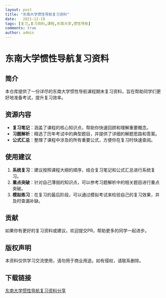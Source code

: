 ```yaml
---
layout: post
title: "东南大学惯性导航复习资料"
date:   2021-12-19
tags: [复习,复习资料,课程,东南大学,惯性导航]
comments: true
author: admin
---
```

# 东南大学惯性导航复习资料

## 简介
本仓库提供了一份详尽的东南大学惯性导航课程期末复习资料，旨在帮助同学们更好地准备考试，提升复习效率。

## 资源内容
- **复习笔记**：涵盖了课程的核心知识点，帮助你快速回顾和理解重要概念。
- **习题解析**：精选了历年考试中的典型题目，并提供了详细的解题思路和答案。
- **公式汇总**：整理了课程中涉及的所有重要公式，方便你在复习时快速查阅。

## 使用建议
1. **系统复习**：建议按照课程大纲的顺序，结合复习笔记和公式汇总进行系统复习。
2. **重点突破**：针对自己薄弱的知识点，可以参考习题解析中的相关题目进行重点突破。
3. **模拟练习**：在复习的最后阶段，可以通过模拟考试来检验自己的复习效果，并及时查漏补缺。

## 贡献
如果你有更好的复习资料或建议，欢迎提交PR，帮助更多的同学一起进步。

## 版权声明
本资料仅供学习交流使用，请勿用于商业用途。如有侵权，请联系删除。

## 下载链接

[东南大学惯性导航复习资料分享](https://pan.quark.cn/s/b6a3f6761d09)